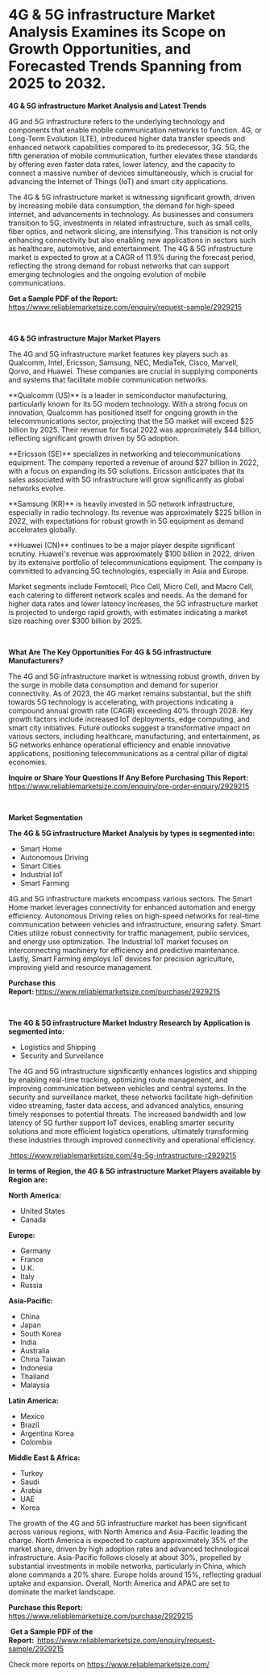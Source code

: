 <p><h1>4G & 5G infrastructure Market Analysis Examines its Scope on Growth Opportunities, and Forecasted Trends Spanning from 2025 to 2032.</h1></p><p><strong>4G & 5G infrastructure Market Analysis and Latest Trends</strong></p>
<p><p>4G and 5G infrastructure refers to the underlying technology and components that enable mobile communication networks to function. 4G, or Long-Term Evolution (LTE), introduced higher data transfer speeds and enhanced network capabilities compared to its predecessor, 3G. 5G, the fifth generation of mobile communication, further elevates these standards by offering even faster data rates, lower latency, and the capacity to connect a massive number of devices simultaneously, which is crucial for advancing the Internet of Things (IoT) and smart city applications.</p><p>The 4G & 5G infrastructure market is witnessing significant growth, driven by increasing mobile data consumption, the demand for high-speed internet, and advancements in technology. As businesses and consumers transition to 5G, investments in related infrastructure, such as small cells, fiber optics, and network slicing, are intensifying. This transition is not only enhancing connectivity but also enabling new applications in sectors such as healthcare, automotive, and entertainment. The 4G & 5G infrastructure market is expected to grow at a CAGR of 11.9% during the forecast period, reflecting the strong demand for robust networks that can support emerging technologies and the ongoing evolution of mobile communications.</p></p>
<p><strong>Get a Sample PDF of the Report:&nbsp;</strong> <a href="https://www.reliablemarketsize.com/enquiry/request-sample/2929215?utm_campaign=2799&utm_medium=2&utm_source=Github&utm_content=ia&utm_term=12032025&utm_id=4g-5g-infrastructure">https://www.reliablemarketsize.com/enquiry/request-sample/2929215</a></p>
<p>&nbsp;</p>
<p><strong>4G & 5G infrastructure Major Market Players</strong></p>
<p><p>The 4G and 5G infrastructure market features key players such as Qualcomm, Intel, Ericsson, Samsung, NEC, MediaTek, Cisco, Marvell, Qorvo, and Huawei. These companies are crucial in supplying components and systems that facilitate mobile communication networks.</p><p>**Qualcomm (US)** is a leader in semiconductor manufacturing, particularly known for its 5G modem technology. With a strong focus on innovation, Qualcomm has positioned itself for ongoing growth in the telecommunications sector, projecting that the 5G market will exceed $25 billion by 2025. Their revenue for fiscal 2022 was approximately $44 billion, reflecting significant growth driven by 5G adoption.</p><p>**Ericsson (SE)** specializes in networking and telecommunications equipment. The company reported a revenue of around $27 billion in 2022, with a focus on expanding its 5G solutions. Ericsson anticipates that its sales associated with 5G infrastructure will grow significantly as global networks evolve.</p><p>**Samsung (KR)** is heavily invested in 5G network infrastructure, especially in radio technology. Its revenue was approximately $225 billion in 2022, with expectations for robust growth in 5G equipment as demand accelerates globally. </p><p>**Huawei (CN)** continues to be a major player despite significant scrutiny. Huawei's revenue was approximately $100 billion in 2022, driven by its extensive portfolio of telecommunications equipment. The company is committed to advancing 5G technologies, especially in Asia and Europe.</p><p>Market segments include Femtocell, Pico Cell, Micro Cell, and Macro Cell, each catering to different network scales and needs. As the demand for higher data rates and lower latency increases, the 5G infrastructure market is projected to undergo rapid growth, with estimates indicating a market size reaching over $300 billion by 2025.</p></p>
<p>&nbsp;</p>
<p><strong>What Are The Key Opportunities For 4G & 5G infrastructure Manufacturers?</strong></p>
<p><p>The 4G and 5G infrastructure market is witnessing robust growth, driven by the surge in mobile data consumption and demand for superior connectivity. As of 2023, the 4G market remains substantial, but the shift towards 5G technology is accelerating, with projections indicating a compound annual growth rate (CAGR) exceeding 40% through 2028. Key growth factors include increased IoT deployments, edge computing, and smart city initiatives. Future outlooks suggest a transformative impact on various sectors, including healthcare, manufacturing, and entertainment, as 5G networks enhance operational efficiency and enable innovative applications, positioning telecommunications as a central pillar of digital economies.</p></p>
<p><strong>Inquire or Share Your Questions If Any Before Purchasing This Report:</strong> <a href="https://www.reliablemarketsize.com/enquiry/pre-order-enquiry/2929215?utm_campaign=2799&utm_medium=2&utm_source=Github&utm_content=ia&utm_term=12032025&utm_id=4g-5g-infrastructure">https://www.reliablemarketsize.com/enquiry/pre-order-enquiry/2929215</a></p>
<p>&nbsp;</p>
<p><strong>Market Segmentation</strong></p>
<p><strong>The 4G & 5G infrastructure Market Analysis by types is segmented into:</strong></p>
<p><ul><li>Smart Home</li><li>Autonomous Driving</li><li>Smart Cities</li><li>Industrial IoT</li><li>Smart Farming</li></ul></p>
<p><p>4G and 5G infrastructure markets encompass various sectors. The Smart Home market leverages connectivity for enhanced automation and energy efficiency. Autonomous Driving relies on high-speed networks for real-time communication between vehicles and infrastructure, ensuring safety. Smart Cities utilize robust connectivity for traffic management, public services, and energy use optimization. The Industrial IoT market focuses on interconnecting machinery for efficiency and predictive maintenance. Lastly, Smart Farming employs IoT devices for precision agriculture, improving yield and resource management.</p></p>
<p><strong>Purchase this Report:&nbsp;</strong><a href="https://www.reliablemarketsize.com/purchase/2929215?utm_campaign=2799&utm_medium=2&utm_source=Github&utm_content=ia&utm_term=12032025&utm_id=4g-5g-infrastructure">https://www.reliablemarketsize.com/purchase/2929215</a></p>
<p>&nbsp;</p>
<p><strong>The 4G & 5G infrastructure Market Industry Research by Application is segmented into:</strong></p>
<p><ul><li>Logistics and Shipping</li><li>Security and Surveilance</li></ul></p>
<p><p>The 4G and 5G infrastructure significantly enhances logistics and shipping by enabling real-time tracking, optimizing route management, and improving communication between vehicles and central systems. In the security and surveillance market, these networks facilitate high-definition video streaming, faster data access, and advanced analytics, ensuring timely responses to potential threats. The increased bandwidth and low latency of 5G further support IoT devices, enabling smarter security solutions and more efficient logistics operations, ultimately transforming these industries through improved connectivity and operational efficiency.</p></p>
<p><a href="https://www.reliablemarketsize.com/4g-5g-infrastructure-r2929215?utm_campaign=2799&utm_medium=2&utm_source=Github&utm_content=ia&utm_term=12032025&utm_id=4g-5g-infrastructure">&nbsp;https://www.reliablemarketsize.com/4g-5g-infrastructure-r2929215</a></p>
<p><strong>In terms of Region, the 4G & 5G infrastructure Market Players available by Region are:</strong></p>
<p>
    <p> <strong> North America: </strong>
        <ul>
            <li>United States</li>
            <li>Canada</li>
        </ul>
        </p> 
    <p> <strong> Europe: </strong>
        <ul>
            <li>Germany</li>
            <li>France</li>
            <li>U.K.</li>
            <li>Italy</li>
            <li>Russia</li>
        </ul>
        </p> 
    <p> <strong> Asia-Pacific: </strong>
        <ul>
            <li>China</li>
            <li>Japan</li>
            <li>South Korea</li>
            <li>India</li>
            <li>Australia</li>
            <li>China Taiwan</li>
            <li>Indonesia</li>
            <li>Thailand</li>
            <li>Malaysia</li>
        </ul>
        </p> 
    <p> <strong> Latin America: </strong>
        <ul>
            <li>Mexico</li>
            <li>Brazil</li>
            <li>Argentina Korea</li>
            <li>Colombia</li>
        </ul>
        </p> 
    <p> <strong> Middle East & Africa: </strong>
        <ul>
            <li>Turkey</li>
            <li>Saudi</li>
            <li>Arabia</li>
            <li>UAE</li>
            <li>Korea</li>
        </ul>
    </p>
    </p>
<p><p>The growth of the 4G and 5G infrastructure market has been significant across various regions, with North America and Asia-Pacific leading the charge. North America is expected to capture approximately 35% of the market share, driven by high adoption rates and advanced technological infrastructure. Asia-Pacific follows closely at about 30%, propelled by substantial investments in mobile networks, particularly in China, which alone commands a 20% share. Europe holds around 15%, reflecting gradual uptake and expansion. Overall, North America and APAC are set to dominate the market landscape.</p></p>
<p><strong>Purchase this Report: </strong><a href="https://www.reliablemarketsize.com/purchase/2929215?utm_campaign=2799&utm_medium=2&utm_source=Github&utm_content=ia&utm_term=12032025&utm_id=4g-5g-infrastructure">https://www.reliablemarketsize.com/purchase/2929215</a></p>
<p>&nbsp;<strong>Get a Sample PDF of the Report:&nbsp;&nbsp;</strong><a href="https://www.reliablemarketsize.com/enquiry/request-sample/2929215?utm_campaign=2799&utm_medium=2&utm_source=Github&utm_content=ia&utm_term=12032025&utm_id=4g-5g-infrastructure">https://www.reliablemarketsize.com/enquiry/request-sample/2929215</a></p>
<p><strong></strong></p>
<p>Check more reports on <a href="https://www.reliablemarketsize.com/?utm_campaign=2799&utm_medium=2&utm_source=Github&utm_content=ia&utm_term=12032025&utm_id=4g-5g-infrastructure">https://www.reliablemarketsize.com/</a></p>